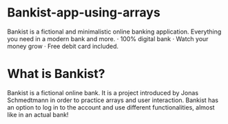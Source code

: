 # Bankist-app-using-arrays
Bankist is a fictional and minimalistic online banking application.
Everything you need in a modern bank and more. · 100% digital bank · Watch your money grow · Free debit card included.

# What is Bankist?
Bankist is a fictional online bank. It is a project introduced by Jonas Schmedtmann in order to practice arrays and user interaction. Bankist has an option to log in to the account and use different functionalities, almost like in an actual bank!
